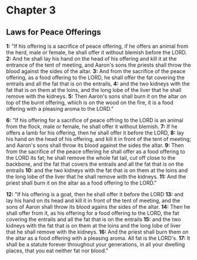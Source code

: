 # Chapter 3

## Laws for Peace Offerings

**1:** "If his offering is a sacrifice of peace offering, if he offers an animal from the herd, male or female, he shall offer it without blemish before the LORD.
**2:** And he shall lay his hand on the head of his offering and kill it at the entrance of the tent of meeting, and Aaron's sons the priests shall throw the blood against the sides of the altar.
**3:** And from the sacrifice of the peace offering, as a food offering to the LORD, he shall offer the fat covering the entrails and all the fat that is on the entrails,
**4:** and the two kidneys with the fat that is on them at the loins, and the long lobe of the liver that he shall remove with the kidneys.
**5:** Then Aaron's sons shall burn it on the altar on top of the burnt offering, which is on the wood on the fire, it is a food offering with a pleasing aroma to the LORD."

**6:** "If his offering for a sacrifice of peace offring to the LORD is an animal from the flock, male or female, he shall offer it without blemish.
**7:** If he offers a lamb for his offering, then he shall offer it before the LORD,
**8:** lay his hand on the head of his offering, and kill it in front of the tent of meeting; and Aaron's sons shall throw its blood against the sides the altar.
**9:** Then from the sacrifice of the peace offering he shall offer as a food offering to the LORD its fat; he shall remove the whole fat tail, cut off close to the backbone, and the fat that covers the entrails and all the fat that is on the entrails
**10:** and the two kidneys with the fat that is on them at the loins and the long lobe of the liver that he shall remove with the kidneys.
**11:** And the priest shall burn it on the altar as a food offering to the LORD."

**12:** "If his offering is a goat, then he shall offer it before the LORD
**13:** and lay his hand on its head and kill it in front of the tent of meeting, and the sons of Aaron shall throw its blood agains the sides of the altar.
**14:** Then he shall offer from it, as his offering for a food offering to the LORD, the fat covering the entrails and all the fat that is on the entrails
**15:** and the two kidneys with the fat that is on them at the loins and the long lobe of liver that he shall remove with the kidneys.
**16:** And the priest shall burn them on the altar as a food offering with a pleasing aroma. All fat is the LORD's.
**17:** It shall be a statute forever throughout your generations, in all your dwelling places, that you eat neither fat nor blood."
